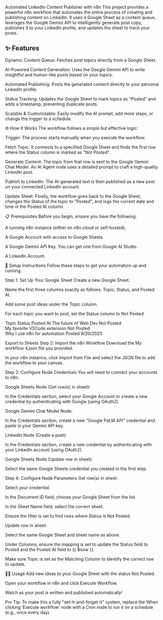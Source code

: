 Automated LinkedIn Content Publisher with n8n
This project provides a powerful n8n workflow that automates the entire process of creating and publishing content on LinkedIn. It uses a Google Sheet as a content queue, leverages the Google Gemini API to intelligently generate post copy, publishes it to your LinkedIn profile, and updates the sheet to track your posts.

## ✨ Features

Dynamic Content Queue: Fetches post topics directly from a Google Sheet.

AI-Powered Content Generation: Uses the Google Gemini API to write insightful and human-like posts based on your topics.

Automated Publishing: Posts the generated content directly to your personal LinkedIn profile.

Status Tracking: Updates the Google Sheet to mark topics as "Posted" and adds a timestamp, preventing duplicate posts.

Scalable & Customizable: Easily modify the AI prompt, add more steps, or change the trigger to a schedule.

⚙️ How It Works
The workflow follows a simple but effective logic:

Trigger: The process starts manually when you execute the workflow.

Fetch Topic: It connects to a specified Google Sheet and finds the first row where the Status column is marked as "Not Posted".

Generate Content: The topic from that row is sent to the Google Gemini Chat Model. An AI Agent node uses a detailed prompt to craft a high-quality LinkedIn post.

Publish to LinkedIn: The AI-generated text is then published as a new post on your connected LinkedIn account.

Update Sheet: Finally, the workflow goes back to the Google Sheet, changes the Status of the topic to "Posted", and logs the current date and time in the Posted At column.

📋 Prerequisites
Before you begin, ensure you have the following:

A running n8n instance (either on n8n.cloud or self-hosted).

A Google Account with access to Google Sheets.

A Google Gemini API Key. You can get one from Google AI Studio.

A LinkedIn Account.

🚀 Setup Instructions
Follow these steps to get your automation up and running.

Step 1: Set Up Your Google Sheet
Create a new Google Sheet.

Name the first three columns exactly as follows: Topic, Status, and Posted At.

Add some post ideas under the Topic column.

For each topic you want to post, set the Status column to Not Posted.

Topic	Status	Posted At
The future of Web Dev	Not Posted	
My favorite VSCode extension	Not Posted	
Why I use n8n for automation	Posted	9/20/2025

Export to Sheets
Step 2: Import the n8n Workflow
Download the My workflow 4.json file you provided.

In your n8n instance, click Import from File and select the JSON file to add the workflow to your canvas.

Step 3: Configure Node Credentials
You will need to connect your accounts to n8n.

Google Sheets Node (Get row(s) in sheet):

In the Credentials section, select your Google Account or create a new credential by authenticating with Google (using OAuth2).

Google Gemini Chat Model Node:

In the Credentials section, create a new "Google PaLM API" credential and paste in your Gemini API key.

LinkedIn Node (Create a post):

In the Credentials section, create a new credential by authenticating with your LinkedIn account (using OAuth2).

Google Sheets Node (Update row in sheet):

Select the same Google Sheets credential you created in the first step.

Step 4: Configure Node Parameters
Get row(s) in sheet:

Select your credential.

In the Document ID field, choose your Google Sheet from the list.

In the Sheet Name field, select the correct sheet.

Ensure the filter is set to find rows where Status is Not Posted.

Update row in sheet:

Select the same Google Sheet and sheet name as above.

Under Columns, ensure the mapping is set to update the Status field to Posted and the Posted At field to {{ $now }}.

Make sure Topic is set as the Matching Column to identify the correct row to update.

🏃‍♀️ Usage
Add new ideas to your Google Sheet with the status Not Posted.

Open your workflow in n8n and click Execute Workflow.

Watch as your post is written and published automatically!

Pro Tip: To make this a fully "set-it-and-forget-it" system, replace the When clicking ‘Execute workflow’ node with a Cron node to run it on a schedule (e.g., once every day).
